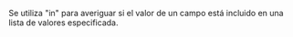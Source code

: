 Se utiliza "in" para averiguar si el valor de un campo está incluido en una lista de valores especificada.
